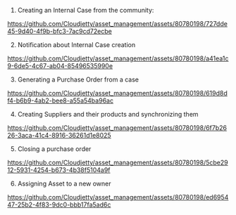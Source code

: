1. Creating an Internal Case from the community:

https://github.com/Cloudjetty/asset_management/assets/80780198/727dde45-9d40-4f9b-bfc3-7ac9cd72ecbe

2. Notification about Internal Case creation

https://github.com/Cloudjetty/asset_management/assets/80780198/a41ea1c9-6de5-4c67-ab04-85496535990e

3. Generating a Purchase Order from a case

https://github.com/Cloudjetty/asset_management/assets/80780198/619d8df4-b6b9-4ab2-bee8-a55a54ba96ac

4. Creating Suppliers and their products and synchronizing them
   
https://github.com/Cloudjetty/asset_management/assets/80780198/6f7b2626-3aca-41c4-8916-36261d1e8025

5. Closing a purchase order 

https://github.com/Cloudjetty/asset_management/assets/80780198/5cbe2912-5931-4254-b673-4b38f5104a9f

6. Assigning Asset to a new owner

https://github.com/Cloudjetty/asset_management/assets/80780198/ed695447-25b2-4f83-9dc0-bbb17fa5ad6c


